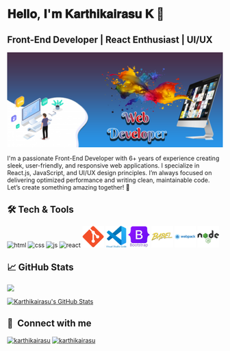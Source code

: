 <!--
**karthikairasu/karthikairasu** is a ✨ _special_ ✨ repository because its `README.md` (this file) appears on your GitHub profile.

Here are some ideas to get you started:

- 🔭 I’m currently working on ...
- 🌱 I’m currently learning ...
- 👯 I’m looking to collaborate on ...
- 🤔 I’m looking for help with ...
- 💬 Ask me about ...
- 📫 How to reach me: ...
- 😄 Pronouns: ...
- ⚡ Fun fact: ...
-->

# 𝐇𝐞𝐥𝐥𝐨, 𝐈'𝐦 𝐊𝐚𝐫𝐭𝐡𝐢𝐤𝐚𝐢𝐫𝐚𝐬𝐮 𝐊 👋
## Front-End Developer | React Enthusiast | UI/UX

![Header](https://github.com/karthikairasu/My_Projects/blob/master/assets/images/banner.png)

<p>
  I'm a passionate Front-End Developer with 6+ years of experience creating sleek, user-friendly, and responsive web applications. I specialize in React.js, JavaScript, and UI/UX design principles. I’m always focused on delivering optimized performance and writing clean, maintainable code. Let’s create something amazing together! 🚀
</p>

## 🛠️ Tech & Tools
<p align='left'>
  <img src="https://upload.wikimedia.org/wikipedia/commons/thumb/6/61/HTML5_logo_and_wordmark.svg/2048px-HTML5_logo_and_wordmark.svg.png" alt="html" width="40" height="40">
  <img src='https://upload.wikimedia.org/wikipedia/commons/thumb/d/d5/CSS3_logo_and_wordmark.svg/1200px-CSS3_logo_and_wordmark.svg.png' alt="css" width="40" height="40">
  <img src='https://upload.wikimedia.org/wikipedia/commons/6/6a/JavaScript-logo.png' height='30' width='auto' alt="js">
   <img src="https://upload.wikimedia.org/wikipedia/commons/thumb/a/a7/React-icon.svg/1280px-React-icon.svg.png" alt="react" width="auto" height="40"/>
   <img src="https://github.com/devicons/devicon/blob/master/icons/git/git-plain.svg" height="50px" alt="Git" style="max-width: 100%;">
   <img src="https://github.com/devicons/devicon/raw/master/icons/vscode/vscode-original-wordmark.svg" height="50px" alt="VSCODE" style="max-width: 100%;">
   <img src="https://github.com/devicons/devicon/raw/master/icons/bootstrap/bootstrap-original-wordmark.svg" height="50px" alt="Bootstrap" style="max-width: 100%;">
   <img src="https://github.com/devicons/devicon/raw/master/icons/babel/babel-original.svg" height="50px" alt="Babel" style="max-width: 100%;">
   <img src="https://github.com/devicons/devicon/raw/master/icons/webpack/webpack-original-wordmark.svg" height="50px" alt="Webpack" style="max-width: 100%;">
   <img src="https://github.com/devicons/devicon/raw/master/icons/nodejs/nodejs-original-wordmark.svg" height="50px" alt="Node" style="max-width: 100%;">

</p>


## &#x1f4c8; GitHub Stats
<p>
<a href="https://github.com/karthikairasu/KarthikairasuK">
  <img align="center" src="https://github-readme-stats.vercel.app/api/top-langs/?username=Karthikairasu&theme=slateorange&langs_count=5" />
</a>
</p>
<p>
<a href="https://github.com/karthikairasu/KarthikairasuK">
  <img align="center" src="https://github-readme-stats.vercel.app/api?username=Karthikairasu&&show_icons=true&theme=vue-dark" alt="Karthikairasu's GitHub Stats" />
</a>
</p>

## 🔗 &nbsp;**Connect with me**
<p align="left">
<a href="https://www.linkedin.com/in/karthikairasu-k-35a962126/" target="blank"><img align="center" src="https://raw.githubusercontent.com/rahuldkjain/github-profile-readme-generator/master/src/images/icons/Social/linked-in-alt.svg" alt="karthikairasu" height="30" width="40" /></a>
<a href="https://stackoverflow.com/users/11974062/karthikairasu" target="blank"><img align="center" src="https://raw.githubusercontent.com/rahuldkjain/github-profile-readme-generator/master/src/images/icons/Social/stack-overflow.svg" alt="karthikairasu" height="30" width="40" /></a>

</p>
